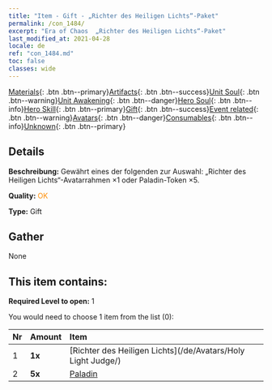 ```yaml
---
title: "Item - Gift - „Richter des Heiligen Lichts“-Paket"
permalink: /con_1484/
excerpt: "Era of Chaos  „Richter des Heiligen Lichts“-Paket"
last_modified_at: 2021-04-28
locale: de
ref: "con_1484.md"
toc: false
classes: wide
---
```

 [Materials](/ItemsDE/){: .btn .btn--primary}[Artifacts](/ItemsDE/Artifacts/){: .btn .btn--success}[Unit Soul](/ItemsDE/UnitSoul/){: .btn .btn--warning}[Unit Awakening](/ItemsDE/UnitAwakening/){: .btn .btn--danger}[Hero Soul](/ItemsDE/HeroSoul/){: .btn .btn--info}[Hero Skill](/ItemsDE/HeroSkill/){: .btn .btn--primary}[Gift](/ItemsDE/Gift/){: .btn .btn--success}[Event related](/ItemsDE/Events/){: .btn .btn--warning}[Avatars](/ItemsDE/Avatars/){: .btn .btn--danger}[Consumables](/ItemsDE/Consumables/){: .btn .btn--info}[Unknown](/ItemsDE/Unknown/){: .btn .btn--primary}

## Details
 **Beschreibung:** Gewährt eines der folgenden zur Auswahl: „Richter des Heiligen Lichts“-Avatarrahmen ×1 oder Paladin-Token ×5.

 **Quality:** <span style="color: #FF8C00">OK</span>

 **Type:** Gift

## Gather

  None

## This item contains:

 **Required Level to open:** 1

 You would need to choose 1 item from the list (0):

  | Nr | Amount |     Item    |
  |:---|:-------|:------------|
  | 1 |  **1x** | [Richter des Heiligen Lichts](/de/Avatars/Holy Light Judge/) |  | 
  | 2 |  **5x** | [Paladin](/ItemsDE/unt_197/) |  | 

